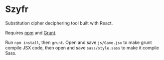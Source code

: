 # Szyfr

Substitution cipher deciphering tool built with React.

Requires [npm](https://www.npmjs.com/) and [Grunt](http://gruntjs.com/).

Run ```npm install```, then ```grunt```. Open and save ```js/Game.jsx``` to make grunt compile JSX code, then open and save  ```sass/style.sass``` to make it compile Sass.
